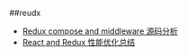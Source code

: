 ##reudx
- [Redux compose and middleware 源码分析](https://github.com/asd0102433/redux-learn/issues/1)
- [React and Redux 性能优化总结](https://github.com/asd0102433/blog/issues/2)



